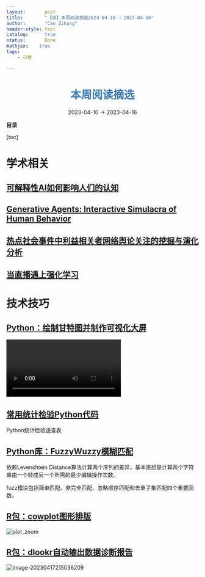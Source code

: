 ```yaml
---
layout:       post
title:        "【阅】本周阅读摘选2023-04-10 → 2023-04-16"
author:       "Cao Zihang"
header-style: text
catalog:      true
status:		  Done
mathjax: 	true
tags:
    - 日常

---
```


# <center><font color="#3879B1">本周阅读摘选</font></center>

<center>2023-04-10 → 2023-04-16</center>

**目录**

[toc]

# 学术相关

## [可解释性AI如何影响人们的认知](https://mp.weixin.qq.com/s/iVvvysfrI2reBWTHJelphw)



## [Generative Agents: Interactive Simulacra of Human Behavior](https://arxiv.org/abs/2304.03442v1)



## [热点社会事件中利益相关者网络舆论关注的挖掘与演化分析](https://mp.weixin.qq.com/s/VbTjrrF031geaM2Eypso1w)



## [当直播遇上强化学习](https://mp.weixin.qq.com/s/rar1LSh9CuKTn2u5uv6dIg)



# 技术技巧

## [Python：绘制甘特图并制作可视化大屏](https://mp.weixin.qq.com/s/oehMv4T9HcTo--0z8c5rAg)

![](https://img.czhread.asia/img/202306132246104.mp4)

## [常用统计检验Python代码](https://mp.weixin.qq.com/s/ujNUOl8oghBoLDoXxTvcRQ)

Python统计检验速查表

## [Python库：FuzzyWuzzy模糊匹配](https://mp.weixin.qq.com/s/xTAEq4SCkzvmpLYA7CWn8A)

依赖Levenshtein Distance算法计算两个序列的差异，基本思想是计算两个字符串由一个转成另一个所需的最少编辑操作次数。

fuzz模块包括简单匹配、非完全匹配、忽略顺序匹配和去重子集匹配四个重要函数。

## [R包：cowplot图形排版](https://mp.weixin.qq.com/s/mXHroeXlJPXt5ZeJNRHLnA)

![plot_zoom](https://img.czhread.asia/img/202304172159340.png)

## [R包：dlookr自动输出数据诊断报告](https://mp.weixin.qq.com/s/_ZNLcIyKFiA7ZiDJwZwkag)

![image-20230417215036209](https://img.czhread.asia/img/202304172152591.png)

